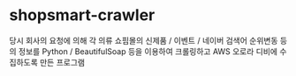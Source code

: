 # shopsmart-crawler

당시 회사의 요청에 의해 각 의류 쇼핌몰의 신제품 / 이벤트 / 네이버 검색어 순위변동 등의 정보를
Python / BeautifulSoap 등을 이용하여 크롤링하고 AWS 오로라 디비에 수집하도록 만든 프로그램
